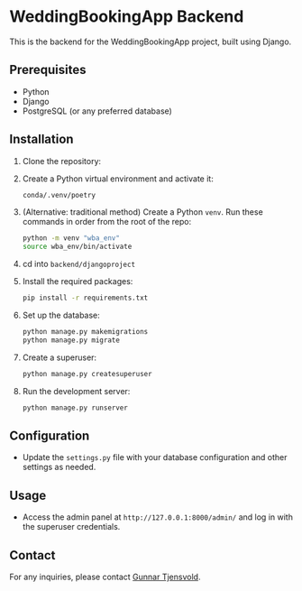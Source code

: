 # WeddingBookingApp Backend

This is the backend for the WeddingBookingApp project, built using Django.

## Prerequisites

- Python
- Django
- PostgreSQL (or any preferred database)

## Installation

1. Clone the repository:

2. Create a Python virtual environment and activate it:
    ```bash
    conda/.venv/poetry
    ```

3. (Alternative: traditional method) Create a Python `venv`. Run these commands in order from the root of the repo:
    ```bash
    python -m venv "wba_env"
    source wba_env/bin/activate
    ```

4. cd into `backend/djangoproject`

5. Install the required packages:
    ```bash
    pip install -r requirements.txt
    ```

6. Set up the database:
    ```bash
    python manage.py makemigrations
    python manage.py migrate
    ```

7. Create a superuser:
    ```bash
    python manage.py createsuperuser
    ```

8. Run the development server:
    ```bash
    python manage.py runserver
    ```

## Configuration

- Update the `settings.py` file with your database configuration and other settings as needed.

## Usage

- Access the admin panel at `http://127.0.0.1:8000/admin/` and log in with the superuser credentials.

## Contact

For any inquiries, please contact [Gunnar Tjensvold](https://github.com/gunnartjensvold).
